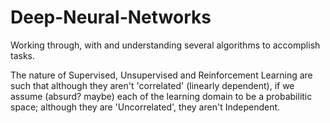 # Deep-Neural-Networks
Working through, with and understanding several algorithms to accomplish tasks.

The nature of Supervised, Unsupervised and Reinforcement Learning are such that although they aren't 'correlated' (linearly dependent), if we assume (absurd? maybe) each of the learning domain to be a probabilitic space; although they are 'Uncorrelated', they aren't Independent.
